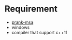 # Requirement

* [prank-msa](https://code.google.com/p/prank-msa/)
* windows
* compiler that support c++11
